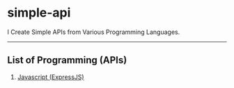 # simple-api

I Create Simple APIs from Various Programming Languages.

---

## List of Programming (APIs)

1. [Javascript (ExpressJS)](https://github.com/teguhatma/simple-api/tree/main/express)

